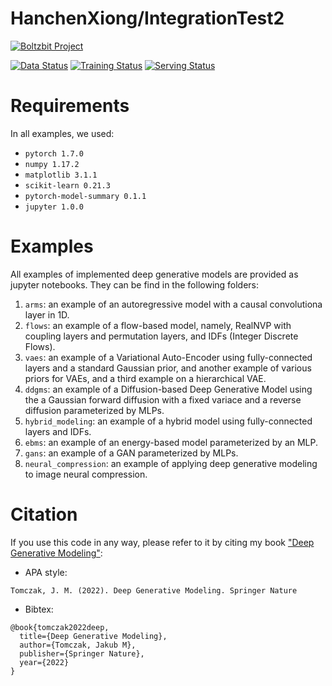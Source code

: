 # HanchenXiong/IntegrationTest2 

[![Boltzbit Project](https://img.shields.io/badge/Boltzbit-Project-blueviolet?style=for-the-badge)](https://demo.platform.boltzbit.com/demo-user/HanchenXiong/IntegrationTest2)

[![Data Status](http://demo.platform.boltzbit.com/github-service/api/v1/cubes/status/data?repositoryOwnerPlusName=HanchenXiong/IntegrationTest2&token=PUBLIC)](https://demo.platform.boltzbit.com/demo-user/HanchenXiong/IntegrationTest2?tab=Dataset)
[![Training Status](http://demo.platform.boltzbit.com/github-service/api/v1/cubes/status/train?repositoryOwnerPlusName=HanchenXiong/IntegrationTest2&token=PUBLIC)](https://demo.platform.boltzbit.com/demo-user/HanchenXiong/IntegrationTest2?tab=Training)
[![Serving Status](http://demo.platform.boltzbit.com/github-service/api/v1/cubes/status/serving?repositoryOwnerPlusName=HanchenXiong/IntegrationTest2&token=PUBLIC)](https://demo.platform.boltzbit.com/demo-user/HanchenXiong/IntegrationTest2?tab=Deployment)


# Requirements
In all examples, we used:
- `pytorch 1.7.0`
- `numpy 1.17.2`
- `matplotlib 3.1.1`
- `scikit-learn 0.21.3`
- `pytorch-model-summary 0.1.1`
- `jupyter 1.0.0`


# Examples
All examples of implemented deep generative models are provided as jupyter notebooks. They can be find in the following folders:
1. `arms`: an example of an autoregressive model with a causal convolutiona layer in 1D.
2. `flows`: an example of a flow-based model, namely, RealNVP with coupling layers and permutation layers, and IDFs (Integer Discrete Flows).
3. `vaes`: an example of a Variational Auto-Encoder using fully-connected layers and a standard Gaussian prior, and another example of various priors for VAEs, and a third example on a hierarchical VAE.
4. `ddgms`: an example of a Diffusion-based Deep Generative Model using the a Gaussian forward diffusion with a fixed variace and a reverse diffusion parameterized by MLPs.
5. `hybrid_modeling`: an example of a hybrid model using fully-connected layers and IDFs.
6. `ebms`: an example of an energy-based model parameterized by an MLP.
7. `gans`: an example of a GAN parameterized by MLPs.
8. `neural_compression`: an example of applying deep generative modeling to image neural compression.


# Citation
If you use this code in any way, please refer to it by citing my book <a href="https://link.springer.com/book/10.1007/978-3-030-93158-2">"Deep Generative Modeling"</a>:
- APA style:
```
Tomczak, J. M. (2022). Deep Generative Modeling. Springer Nature
```
- Bibtex:
```
@book{tomczak2022deep,
  title={Deep Generative Modeling},
  author={Tomczak, Jakub M},
  publisher={Springer Nature},
  year={2022}
}
```

